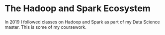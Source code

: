 # The Hadoop and Spark Ecosystem

In 2019 I followed classes on Hadoop and Spark as part of my Data Science master. 
This is some of my coursework.
